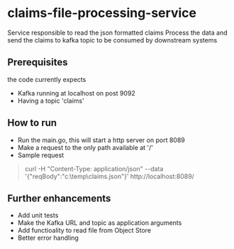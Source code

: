 # claims-file-processing-service
Service responsible to read the json formatted claims
Process the data and send the claims to kafka topic to be consumed by downstream systems

## Prerequisites
the code currently expects
* Kafka running at localhost on post 9092
* Having a topic 'claims'

## How to run
* Run the main.go, this will start a http server on port 8089
* Make a request to the only path available at '/'
* Sample request 
> curl -H "Content-Type: application/json" --data '{"reqBody":"c:\\temp\\claims.json"}' http://localhost:8089/

## Further enhancements
* Add unit tests
* Make the Kafka URL and topic as application arguments
* Add functioality to read file from Object Store
* Better error handling
